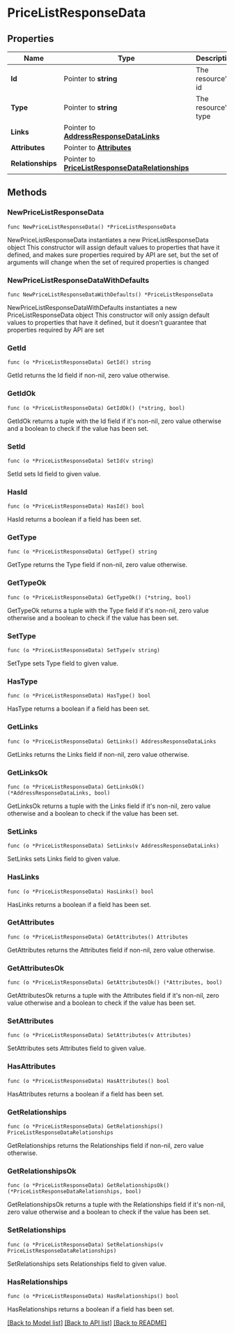 # PriceListResponseData

## Properties

Name | Type | Description | Notes
------------ | ------------- | ------------- | -------------
**Id** | Pointer to **string** | The resource&#39;s id | [optional] 
**Type** | Pointer to **string** | The resource&#39;s type | [optional] 
**Links** | Pointer to [**AddressResponseDataLinks**](AddressResponseDataLinks.md) |  | [optional] 
**Attributes** | Pointer to [**Attributes**](Attributes.md) |  | [optional] 
**Relationships** | Pointer to [**PriceListResponseDataRelationships**](PriceListResponseDataRelationships.md) |  | [optional] 

## Methods

### NewPriceListResponseData

`func NewPriceListResponseData() *PriceListResponseData`

NewPriceListResponseData instantiates a new PriceListResponseData object
This constructor will assign default values to properties that have it defined,
and makes sure properties required by API are set, but the set of arguments
will change when the set of required properties is changed

### NewPriceListResponseDataWithDefaults

`func NewPriceListResponseDataWithDefaults() *PriceListResponseData`

NewPriceListResponseDataWithDefaults instantiates a new PriceListResponseData object
This constructor will only assign default values to properties that have it defined,
but it doesn't guarantee that properties required by API are set

### GetId

`func (o *PriceListResponseData) GetId() string`

GetId returns the Id field if non-nil, zero value otherwise.

### GetIdOk

`func (o *PriceListResponseData) GetIdOk() (*string, bool)`

GetIdOk returns a tuple with the Id field if it's non-nil, zero value otherwise
and a boolean to check if the value has been set.

### SetId

`func (o *PriceListResponseData) SetId(v string)`

SetId sets Id field to given value.

### HasId

`func (o *PriceListResponseData) HasId() bool`

HasId returns a boolean if a field has been set.

### GetType

`func (o *PriceListResponseData) GetType() string`

GetType returns the Type field if non-nil, zero value otherwise.

### GetTypeOk

`func (o *PriceListResponseData) GetTypeOk() (*string, bool)`

GetTypeOk returns a tuple with the Type field if it's non-nil, zero value otherwise
and a boolean to check if the value has been set.

### SetType

`func (o *PriceListResponseData) SetType(v string)`

SetType sets Type field to given value.

### HasType

`func (o *PriceListResponseData) HasType() bool`

HasType returns a boolean if a field has been set.

### GetLinks

`func (o *PriceListResponseData) GetLinks() AddressResponseDataLinks`

GetLinks returns the Links field if non-nil, zero value otherwise.

### GetLinksOk

`func (o *PriceListResponseData) GetLinksOk() (*AddressResponseDataLinks, bool)`

GetLinksOk returns a tuple with the Links field if it's non-nil, zero value otherwise
and a boolean to check if the value has been set.

### SetLinks

`func (o *PriceListResponseData) SetLinks(v AddressResponseDataLinks)`

SetLinks sets Links field to given value.

### HasLinks

`func (o *PriceListResponseData) HasLinks() bool`

HasLinks returns a boolean if a field has been set.

### GetAttributes

`func (o *PriceListResponseData) GetAttributes() Attributes`

GetAttributes returns the Attributes field if non-nil, zero value otherwise.

### GetAttributesOk

`func (o *PriceListResponseData) GetAttributesOk() (*Attributes, bool)`

GetAttributesOk returns a tuple with the Attributes field if it's non-nil, zero value otherwise
and a boolean to check if the value has been set.

### SetAttributes

`func (o *PriceListResponseData) SetAttributes(v Attributes)`

SetAttributes sets Attributes field to given value.

### HasAttributes

`func (o *PriceListResponseData) HasAttributes() bool`

HasAttributes returns a boolean if a field has been set.

### GetRelationships

`func (o *PriceListResponseData) GetRelationships() PriceListResponseDataRelationships`

GetRelationships returns the Relationships field if non-nil, zero value otherwise.

### GetRelationshipsOk

`func (o *PriceListResponseData) GetRelationshipsOk() (*PriceListResponseDataRelationships, bool)`

GetRelationshipsOk returns a tuple with the Relationships field if it's non-nil, zero value otherwise
and a boolean to check if the value has been set.

### SetRelationships

`func (o *PriceListResponseData) SetRelationships(v PriceListResponseDataRelationships)`

SetRelationships sets Relationships field to given value.

### HasRelationships

`func (o *PriceListResponseData) HasRelationships() bool`

HasRelationships returns a boolean if a field has been set.


[[Back to Model list]](../README.md#documentation-for-models) [[Back to API list]](../README.md#documentation-for-api-endpoints) [[Back to README]](../README.md)


